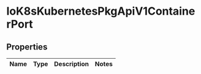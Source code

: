 
# IoK8sKubernetesPkgApiV1ContainerPort

## Properties
Name | Type | Description | Notes
------------ | ------------- | ------------- | -------------



